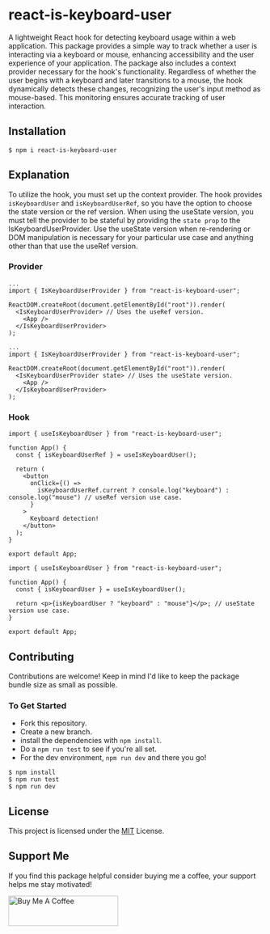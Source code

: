 # react-is-keyboard-user
A lightweight React hook for detecting keyboard usage within a web application. This package provides a simple way to track whether a user is interacting via a keyboard or mouse, enhancing accessibility and the user experience of your application. The package also includes a context provider necessary for the hook's functionality. Regardless of whether the user begins with a keyboard and later transitions to a mouse, the hook dynamically detects these changes, recognizing the user's input method as mouse-based. This monitoring ensures accurate tracking of user interaction.

## Installation
```
$ npm i react-is-keyboard-user
```

## Explanation
To utilize the hook, you must set up the context provider. The hook provides `isKeyboardUser` and `isKeyboardUserRef`, so you have the option to choose the state version or the ref version. When using the useState version, you must tell the provider to be stateful by providing the `state prop` to the IsKeyboardUserProvider. Use the useState version when re-rendering or DOM manipulation is necessary for your particular use case and anything other than that use the useRef version.

### Provider
```
...
import { IsKeyboardUserProvider } from "react-is-keyboard-user";

ReactDOM.createRoot(document.getElementById("root")).render(
  <IsKeyboardUserProvider> // Uses the useRef version.
    <App />
  </IsKeyboardUserProvider>
);
```
```
...
import { IsKeyboardUserProvider } from "react-is-keyboard-user";

ReactDOM.createRoot(document.getElementById("root")).render(
  <IsKeyboardUserProvider state> // Uses the useState version.
    <App />
  </IsKeyboardUserProvider>
);
```

### Hook
```
import { useIsKeyboardUser } from "react-is-keyboard-user";

function App() {
  const { isKeyboardUserRef } = useIsKeyboardUser();

  return (
    <button
      onClick={() =>
        isKeyboardUserRef.current ? console.log("keyboard") : console.log("mouse") // useRef version use case.
      }
    >
      Keyboard detection!
    </button>
  );
}

export default App;

```
```
import { useIsKeyboardUser } from "react-is-keyboard-user";

function App() {
  const { isKeyboardUser } = useIsKeyboardUser();

  return <p>{isKeyboardUser ? "keyboard" : "mouse"}</p>; // useState version use case.
}

export default App;

```

## Contributing
Contributions are welcome! Keep in mind I'd like to keep the package bundle size as small as possible.

### To Get Started
- Fork this repository.
- Create a new branch.
- install the dependencies with `npm install`.
- Do a `npm run test` to see if you're all set.
- For the dev environment, `npm run dev` and there you go!

```
$ npm install
$ npm run test
$ npm run dev
```

## License
This project is licensed under the [MIT](https://github.com/dBish6/detect-if-mobile/blob/master/LICENSE) License.

## Support Me
If you find this package helpful consider buying me a coffee, your support helps me stay motivated!

<a href="https://www.buymeacoffee.com/dBish" target="_blank"><img src="https://cdn.buymeacoffee.com/buttons/v2/default-yellow.png" alt="Buy Me A Coffee" style="height: 60px !important;width: 217px !important;" ></a>
